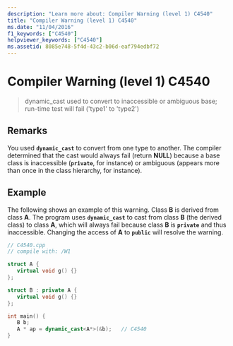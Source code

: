 ```yaml
---
description: "Learn more about: Compiler Warning (level 1) C4540"
title: "Compiler Warning (level 1) C4540"
ms.date: "11/04/2016"
f1_keywords: ["C4540"]
helpviewer_keywords: ["C4540"]
ms.assetid: 8085e748-5f4d-43c2-b06d-eaf794edbf72
---
```

# Compiler Warning (level 1) C4540

> dynamic_cast used to convert to inaccessible or ambiguous base; run-time test will fail ('type1' to 'type2')

## Remarks

You used **`dynamic_cast`** to convert from one type to another. The compiler determined that the cast would always fail (return **NULL**) because a base class is inaccessible (**`private`**, for instance) or ambiguous (appears more than once in the class hierarchy, for instance).

## Example

The following shows an example of this warning. Class **B** is derived from class **A**. The program uses **`dynamic_cast`** to cast from class **B** (the derived class) to class **A**, which will always fail because class **B** is **`private`** and thus inaccessible. Changing the access of **A** to **`public`** will resolve the warning.

```cpp
// C4540.cpp
// compile with: /W1

struct A {
   virtual void g() {}
};

struct B : private A {
   virtual void g() {}
};

int main() {
   B b;
   A * ap = dynamic_cast<A*>(&b);   // C4540
}
```
